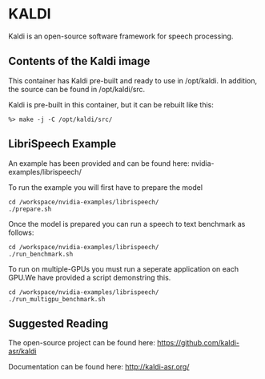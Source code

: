 KALDI
============

Kaldi is an open-source software framework for speech processing.  

## Contents of the Kaldi image

This container has Kaldi pre-built and ready to use in /opt/kaldi. In addition,
the source can be found in /opt/kaldi/src.

Kaldi is pre-built in this container, but it can be rebuilt like this:

```
%> make -j -C /opt/kaldi/src/
```

## LibriSpeech Example

An example has been provided and can be found here:
    nvidia-examples/librispeech/

To run the example you will first have to prepare the model

```
cd /workspace/nvidia-examples/librispeech/
./prepare.sh 
```

Once the model is prepared you can run a speech to text benchmark as follows:

```
cd /workspace/nvidia-examples/librispeech/
./run_benchmark.sh
```

To run on multiple-GPUs you must run a seperate application on each GPU.We have 
provided a script demonstring this.

```
cd /workspace/nvidia-examples/librispeech/
./run_multigpu_benchmark.sh
```

## Suggested Reading

The open-source project can be found here: https://github.com/kaldi-asr/kaldi

Documentation can be found here:  http://kaldi-asr.org/



